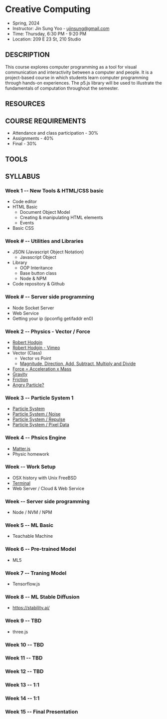 # Creative Computing

- Spring, 2024
- Instructor: Jin Sung Yoo - <ujinsung@gmail.com>
- Time: Thursday, 6:30 PM - 9:20 PM
- Location: 209 E 23 St, 210 Studio

## DESCRIPTION

This course explores computer programming as a tool for visual communication and interactivity between a computer and people. It is a project-based course in which students learn computer programming through hands-on experiences. The p5.js library will be used to illustrate the fundamentals of computation throughout the semester.

## RESOURCES

## COURSE REQUIREMENTS

- Attendance and class participation - 30%
- Assignments - 40%
- Final - 30%

## TOOLS

## SYLLABUS

### Week 1 -- New Tools & HTML/CSS basic

- Code editor
- HTML Basic
  - Document Object Model
  - Creating & manipulating HTML elements
  - Events
- Basic CSS

### Week # -- Utilities and Libraries

- JSON (Javascript Object Notation)
  - Javascript Object
- Library
  - OOP Interitance
  - Base button class
  - Node & NPM
- Code repository & Github

### Week # -- Server side programming

- Node Socket Server
- Web Service
- Getting your ip (ipconfig getifaddr en0)

### Week 2 -- Physics - Vector / Force

- [Robert Hodgin](http://roberthodgin.com/)
- [Robert Hodgin - Vimeo](https://vimeo.com/flight404/)
- Vector (Class)
  - Vector vs Point
  - [Magnitude, Direction, Add, Subtract, Multiply and Divide](https://editor.p5js.org/jinsung/sketches/BJDUbJpa7)
- [Force = Acceleration x Mass](https://editor.p5js.org/jinsung/sketches/K_1gJXsf_)
- [Gravity](https://editor.p5js.org/jinsung/sketches/L7CliUcrQ)
- [Friction](https://editor.p5js.org/jinsung/sketches/K_1gJXsf_)
- [Angry Particle?](https://editor.p5js.org/jinsung/sketches/B1d8CSJyE)

### Week 3 -- Particle System 1

- [Particle System](https://editor.p5js.org/jinsung/sketches/Gn1YNnTkn)
- [Particle System / Noise](https://editor.p5js.org/jinsung/sketches/4wONJkuBy)
- [Particle System / Repulse](https://editor.p5js.org/jinsung/sketches/VX43gPQuD)
- [Particle System / Pixel Data](https://editor.p5js.org/jinsung/sketches/h-D0R-3-H)

### Week 4 -- Phsics Engine

- [Matter.js](https://brm.io/matter-js/)
- Physic homework

### Week -- Work Setup

- OSX history with Unix FreeBSD 
- [Terminal](https://github.com/0nn0/terminal-mac-cheatsheet?tab=readme-ov-file#english-version)
- Web Server / Cloud & Web Service

### Week -- Server side programming

- Node / NVM / NPM

### Week 5 -- ML Basic

- Teachable Machine

### Week 6 -- Pre-trained Model

- ML5

### Week 7 -- Traning Model

- Tensorflow.js

### Week 8 -- ML Stable Diffusion

- https://stability.ai/

### Week 9 -- TBD

- three.js

### Week 10 -- TBD

### Week 11 -- TBD

### Week 12 -- TBD

### Week 13 -- 1:1

### Week 14 -- 1:1

### Week 15 -- Final Presentation